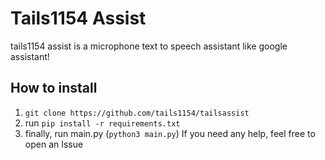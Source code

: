 # Tails1154 Assist

tails1154 assist is a microphone text to speech assistant like google assistant!


## How to install
1. `git clone https://github.com/tails1154/tailsassist`
2. run `pip install -r requirements.txt`
3. finally, run main.py (`python3 main.py`)
   If you need any help, feel free to open an Issue
